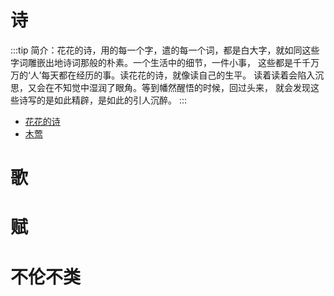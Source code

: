 # 诗
:::tip
简介：花花的诗，用的每一个字，遣的每一个词，都是白大字，就如同这些字词雕嵌出地诗词那般的朴素。一个生活中的细节，一件小事，
这些都是千千万万的‘人’每天都在经历的事。读花花的诗，就像读自己的生平。
读着读着会陷入沉思，又会在不知觉中湿润了眼角。等到幡然醒悟的时候，回过头来，
就会发现这些诗写的是如此精辟，是如此的引人沉醉。
:::
- [花花的诗](/modules/literature/poem.md)
- [木莺](/modules/literature/muying.md)

# 歌


# 赋


# 不伦不类

